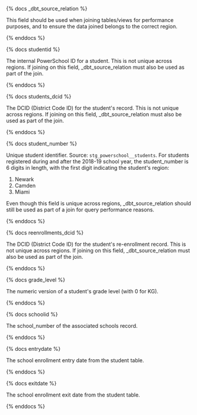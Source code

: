{% docs _dbt_source_relation %}

This field should be used when joining tables/views for performance purposes,
and to ensure the data joined belongs to the correct region.

{% enddocs %}

{% docs studentid %}

The internal PowerSchool ID for a student. This is not unique across regions. If
joining on this field, \_dbt_source_relation must also be used as part of the
join.

{% enddocs %}

{% docs students_dcid %}

The DCID (District Code ID) for the student's record. This is not unique across
regions. If joining on this field, \_dbt_source_relation must also be used as
part of the join.

{% enddocs %}

{% docs student_number %}

Unique student identifier. Source: `stg_powerschool__students`. For students
registered during and after the 2018-19 school year, the student_number is 6
digits in length, with the first digit indicating the student's region:

1. Newark
2. Camden
3. Miami

Even though this field is unique across regions, \_dbt_source_relation should
still be used as part of a join for query performance reasons.

{% enddocs %}

{% docs reenrollments_dcid %}

The DCID (District Code ID) for the student's re-enrollment record. This is not
unique across regions. If joining on this field, \_dbt_source_relation must also
be used as part of the join.

{% enddocs %}

{% docs grade_level %}

The numeric version of a student's grade level (with 0 for KG).

{% enddocs %}

{% docs schoolid %}

The school_number of the associated schools record.

{% enddocs %}

{% docs entrydate %}

The school enrollment entry date from the student table.

{% enddocs %}

{% docs exitdate %}

The school enrollment exit date from the student table.

{% enddocs %}
